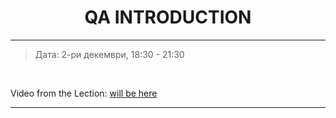 <h1 align="center">QA INTRODUCTION</h1>

<hr>

<blockquote>
    <p>Дата: 2-ри декември, 18:30 - 21:30</p>
</blockquote>

<br>

<p>
    Video from the Lection: <a href="#">will be here</a>
</p>

<hr>
